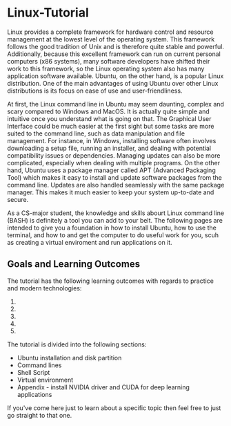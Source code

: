 # Linux-Tutorial

Linux provides a complete framework for hardware control and resource management at the lowest level of the operating system. This framework follows the good tradition of Unix and is therefore quite stable and powerful. Additionally, because this excellent framework can run on current personal computers (x86 systems), many software developers have shifted their work to this framework, so the Linux operating system also has many application software available. Ubuntu, on the other hand, is a popular Linux distribution. One of the main advantages of using Ubuntu over other Linux distributions is its focus on ease of use and user-friendliness.

At first, the Linux command line in Ubuntu may seem daunting, complex and scary compared to Windows and MacOS. It is actually quite simple and intuitive once you understand what is going on that. The Graphical User Interface could be much easier at the first sight but some tasks are more suited to the command line, such as data manipulation and file management. For instance, in Windows, installing software often involves downloading a setup file, running an installer, and dealing with potential compatibility issues or dependencies. Managing updates can also be more complicated, especially when dealing with multiple programs. On the other hand, Ubuntu uses a package manager called APT (Advanced Packaging Tool) which makes it easy to install and update software packages from the command line. Updates are also handled seamlessly with the same package manager. This makes it much easier to keep your system up-to-date and secure.

As a CS-major student, the knowledge and skills abourt Linux command line (BASH) is definitely a tool you can add to your belt. The following pages are intended to give you a foundation in how to install Ubuntu, how to use the terminal, and how to and get the computer to do useful work for you, scuh as creating a virtual enviroment and run applications on it.

## Goals and Learning Outcomes
The tutorial has the following learning outcomes with regards to practice and modern technologies: 

1.
2.
3.
4.
5.

The tutorial is divided into the following sections:

* Ubuntu installation and disk partition
* Command lines
* Shell Script
* Virtual environment
* Appendix - install NVIDIA driver and CUDA for deep learning applications

If you've come here just to learn about a specific topic then feel free to just go straight to that one.





